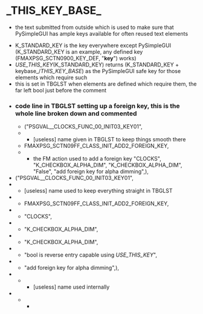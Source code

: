 # \_THIS_KEY_BASE\_

  * the text submitted from outside which is used to make sure that PySimpleGUI has ample keys available for often reused text elements
- K_STANDARD_KEY is the key everywhere except PySimpleGUI (K_STANDARD_KEY is an example, any defined key (FMAXPSG_SCTN0900_KEY_DEF, "__key__") works)
- _USE_THIS_KEY_(K_STANDARD_KEY) returns (K_STANDARD_KEY + keybase_/_THIS_KEY_BASE_) as the PySimpleGUI safe key for those elements which require such
- this is set in TBGLST when elements are defined which require them, the far left bool just before the comment
- ### code line in TBGLST setting up a foreign key, this is the whole line broken down and commented<p><p>
  * ("PSGVAL__CLOCKS_FUNC_00_INIT03_KEY01",
  *  * [useless] name given in TBGLST to keep things smooth there
  * FMAXPSG_SCTN09FF_CLASS_INIT_ADD2_FOREIGN_KEY,
  *  * the FM action used to add a foreign key
"CLOCKS", "K_CHECKBOX_ALPHA_DIM", "K_CHECKBOX_ALPHA_DIM", "False", "add foreign key for alpha dimming",),
- ("PSGVAL__CLOCKS_FUNC_00_INIT03_KEY01",
-  * [useless] name used to keep everything straight in TBGLST
-  * FMAXPSG_SCTN09FF_CLASS_INIT_ADD2_FOREIGN_KEY,
-  * "CLOCKS",
-  * "K_CHECKBOX_ALPHA_DIM",
-  * "K_CHECKBOX_ALPHA_DIM",
-  * "bool is reverse entry capable using _USE_THIS_KEY_",
-  * "add foreign key for alpha dimming",),
-   *  * [useless] name used internally
-   *  *
